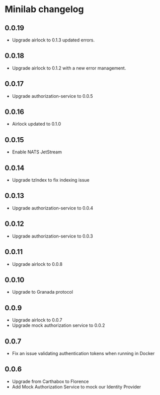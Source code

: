 # Minilab changelog

## 0.0.19

- Upgrade airlock to 0.1.3 updated errors.

## 0.0.18

- Upgrade airlock to 0.1.2 with a new error management.

## 0.0.17

- Upgrade authorization-service to 0.0.5

## 0.0.16

- Airlock updated to 0.1.0

## 0.0.15

- Enable NATS JetStream

## 0.0.14

- Upgrade tzIndex to fix indexing issue

## 0.0.13

- Upgrade authorization-service to 0.0.4

## 0.0.12

- Upgrade authorization-service to 0.0.3

## 0.0.11

- Upgrade airlock to 0.0.8

## 0.0.10

- Upgrade to Granada protocol

## 0.0.9

- Upgrade airlock to 0.0.7
- Upgrade mock authorization service to 0.0.2

## 0.0.7

- Fix an issue validating authentication tokens when running in Docker

## 0.0.6

- Upgrade from Carthabox to Florence
- Add Mock Authorization Service to mock our Identity Provider
